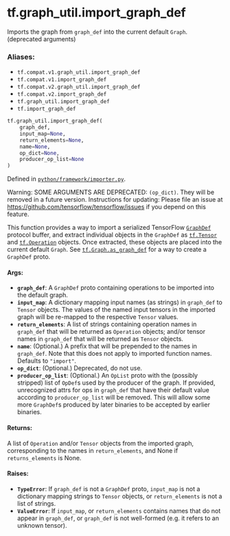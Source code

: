 <div itemscope itemtype="http://developers.google.com/ReferenceObject">
<meta itemprop="name" content="tf.graph_util.import_graph_def" />
<meta itemprop="path" content="Stable" />
</div>

# tf.graph_util.import_graph_def

Imports the graph from `graph_def` into the current default `Graph`. (deprecated arguments)

### Aliases:

* `tf.compat.v1.graph_util.import_graph_def`
* `tf.compat.v1.import_graph_def`
* `tf.compat.v2.graph_util.import_graph_def`
* `tf.compat.v2.import_graph_def`
* `tf.graph_util.import_graph_def`
* `tf.import_graph_def`

``` python
tf.graph_util.import_graph_def(
    graph_def,
    input_map=None,
    return_elements=None,
    name=None,
    op_dict=None,
    producer_op_list=None
)
```



Defined in [`python/framework/importer.py`](/code/stable/tensorflow/python/framework/importer.py).

<!-- Placeholder for "Used in" -->

Warning: SOME ARGUMENTS ARE DEPRECATED: `(op_dict)`. They will be removed in a future version.
Instructions for updating:
Please file an issue at https://github.com/tensorflow/tensorflow/issues if you depend on this feature.

This function provides a way to import a serialized TensorFlow
[`GraphDef`](https://www.tensorflow.org/code/tensorflow/core/framework/graph.proto)
protocol buffer, and extract individual objects in the `GraphDef` as
<a href="../../tf/Tensor.md"><code>tf.Tensor</code></a> and <a href="../../tf/Operation.md"><code>tf.Operation</code></a> objects. Once extracted,
these objects are placed into the current default `Graph`. See
<a href="../../tf/Graph.md#as_graph_def"><code>tf.Graph.as_graph_def</code></a> for a way to create a `GraphDef`
proto.

#### Args:


* <b>`graph_def`</b>: A `GraphDef` proto containing operations to be imported into
  the default graph.
* <b>`input_map`</b>: A dictionary mapping input names (as strings) in `graph_def`
  to `Tensor` objects. The values of the named input tensors in the
  imported graph will be re-mapped to the respective `Tensor` values.
* <b>`return_elements`</b>: A list of strings containing operation names in
  `graph_def` that will be returned as `Operation` objects; and/or
  tensor names in `graph_def` that will be returned as `Tensor` objects.
* <b>`name`</b>: (Optional.) A prefix that will be prepended to the names in
  `graph_def`. Note that this does not apply to imported function names.
  Defaults to `"import"`.
* <b>`op_dict`</b>: (Optional.) Deprecated, do not use.
* <b>`producer_op_list`</b>: (Optional.) An `OpList` proto with the (possibly stripped)
  list of `OpDef`s used by the producer of the graph. If provided,
  unrecognized attrs for ops in `graph_def` that have their default value
  according to `producer_op_list` will be removed. This will allow some more
  `GraphDef`s produced by later binaries to be accepted by earlier binaries.


#### Returns:

A list of `Operation` and/or `Tensor` objects from the imported graph,
corresponding to the names in `return_elements`,
and None if `returns_elements` is None.



#### Raises:


* <b>`TypeError`</b>: If `graph_def` is not a `GraphDef` proto,
  `input_map` is not a dictionary mapping strings to `Tensor` objects,
  or `return_elements` is not a list of strings.
* <b>`ValueError`</b>: If `input_map`, or `return_elements` contains names that
  do not appear in `graph_def`, or `graph_def` is not well-formed (e.g.
  it refers to an unknown tensor).